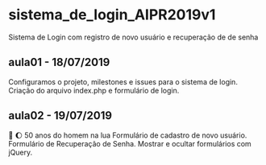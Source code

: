 # sistema_de_login_AIPR2019v1
Sistema de Login com registro de novo usuário e recuperação de de senha

## aula01 - 18/07/2019
Configuramos o projeto, milestones e issues para o sistema de login. 
Criação do arquivo index.php e formulário de login.

## aula02 - 19/07/2019 
:rocket: :moon: 50 anos do homem na lua
Formulário de cadastro de novo usuário.
Formulário de Recuperação de Senha.
Mostrar e ocultar formulários com jQuery.

